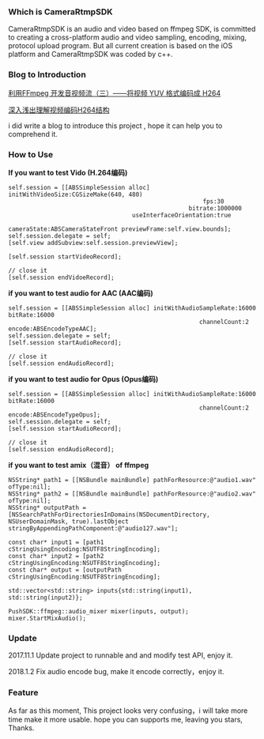 ### Which is CameraRtmpSDK

CameraRtmpSDK is an audio and video based on ffmpeg SDK, is committed to creating a cross-platform audio and video sampling, encoding, mixing, protocol upload program.
But all current creation is based on the iOS platform and CameraRtmpSDK was coded by c++.

### Blog to Introduction

[利用FFmpeg 开发音视频流（三）——将视频 YUV 格式编码成 H264](http://simplecodesky.com/2016/08/18/%E5%88%A9%E7%94%A8FFmpeg-%E5%BC%80%E5%8F%91%E9%9F%B3%E8%A7%86%E9%A2%91%E6%B5%81-3/)

[深入浅出理解视频编码H264结构](http://simplecodesky.com/2016/11/15/%E6%B7%B1%E5%85%A5%E6%B5%85%E5%87%BA%E7%90%86%E8%A7%A3%E8%A7%86%E9%A2%91%E7%BC%96%E7%A0%81H264%E7%BB%93%E6%9E%84/)

i did write a blog to introduce this project , hope it can help you to comprehend it.

### How to Use
**If you want to test Vido (H.264编码)**

```object-c
self.session = [[ABSSimpleSession alloc] initWithVideoSize:CGSizeMake(640, 480)
                                                       fps:30
                                                   bitrate:1000000
                                   useInterfaceOrientation:true
                                               cameraState:ABSCameraStateFront previewFrame:self.view.bounds];
self.session.delegate = self;
[self.view addSubview:self.session.previewView];

[self.session startVideoRecord];

// close it 
[self.session endVidoeRecord];
```

**if you want to test audio for AAC (AAC编码)**

```object-c
self.session = [[ABSSimpleSession alloc] initWithAudioSampleRate:16000 bitRate:16000
                                                      channelCount:2 encode:ABSEncodeTypeAAC];
self.session.delegate = self;
[self.session startAudioRecord];

// close it 
[self.session endAudioRecord];
```

**if you want to test audio for Opus (Opus编码)**
```
self.session = [[ABSSimpleSession alloc] initWithAudioSampleRate:16000 bitRate:16000
                                                      channelCount:2 encode:ABSEncodeTypeOpus];
self.session.delegate = self;
[self.session startAudioRecord];

// close it 
[self.session endAudioRecord];
```


**if you want to test amix（混音） of ffmpeg**
```
NSString* path1 = [[NSBundle mainBundle] pathForResource:@"audio1.wav" ofType:nil];
NSString* path2 = [[NSBundle mainBundle] pathForResource:@"audio2.wav" ofType:nil];
NSString* outputPath = [NSSearchPathForDirectoriesInDomains(NSDocumentDirectory, NSUserDomainMask, true).lastObject 
stringByAppendingPathComponent:@"audio127.wav"];

const char* input1 = [path1 cStringUsingEncoding:NSUTF8StringEncoding];
const char* input2 = [path2 cStringUsingEncoding:NSUTF8StringEncoding];
const char* output = [outputPath cStringUsingEncoding:NSUTF8StringEncoding];

std::vector<std::string> inputs{std::string(input1), std::string(input2)};

PushSDK::ffmpeg::audio_mixer mixer(inputs, output);
mixer.StartMixAudio();
```

### Update
2017.11.1 Update project to runnable and and modify test API, enjoy it.

2018.1.2 Fix audio encode bug, make it encode correctly，enjoy it.

### Feature
As far as this moment, This project looks very confusing，i will take more time make it more usable. hope you can supports me, leaving you stars, Thanks.
